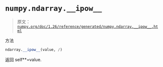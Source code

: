 # `numpy.ndarray.__ipow__`

> 原文：[`numpy.org/doc/1.26/reference/generated/numpy.ndarray.__ipow__.html`](https://numpy.org/doc/1.26/reference/generated/numpy.ndarray.__ipow__.html)

方法

```py
ndarray.__ipow__(value, /)
```

返回 self**=value.
